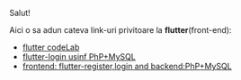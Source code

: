 Salut!

Aici o sa adun cateva link-uri privitoare la **flutter**(front-end):

 - [flutter codeLab](https://docs.flutter.dev/get-started/codelab)
 - [flutter-login usinf PhP+MySQL](https://github.com/abhishekvirat0/Flutter-login-using-mysql-php)
 - [frontend: flutter-register,login and backend:PhP+MySQL](https://github.com/shawondeveloper/php-mysql-flutter-login-register)
